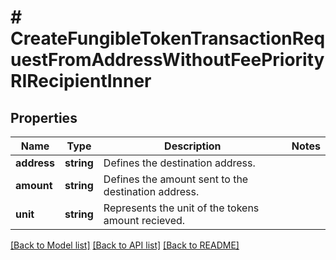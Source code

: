 # # CreateFungibleTokenTransactionRequestFromAddressWithoutFeePriorityRIRecipientInner

## Properties

Name | Type | Description | Notes
------------ | ------------- | ------------- | -------------
**address** | **string** | Defines the destination address. |
**amount** | **string** | Defines the amount sent to the destination address. |
**unit** | **string** | Represents the unit of the tokens amount recieved. |

[[Back to Model list]](../../README.md#models) [[Back to API list]](../../README.md#endpoints) [[Back to README]](../../README.md)
